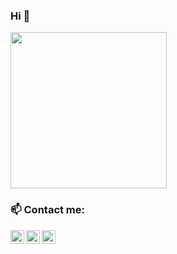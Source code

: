### Hi 👋

<a href="https://nikunj200.pythonanywhere.com/"><img src="https://nikunj200.pythonanywhere.com/static/img/banner.png" height="250"></a>

### 📫 Contact me:

[<img align="left" alt="Nikunj Maheshwari | Facebook" width="22px" src="https://cdn.jsdelivr.net/npm/simple-icons@v3/icons/facebook.svg" />](https://www.facebook.com/nikunj.maheshwari.98/)
[<img align="left" alt="Nikunj Maheshwari | LinkedIn" width="22px" src="https://cdn.jsdelivr.net/npm/simple-icons@v3/icons/linkedin.svg" />](https://www.linkedin.com/in/nikunj-maheshwari-709ab2173/)
[<img align="left" alt="Nikunj Maheshwari | Instagram" width="22px" src="https://cdn.jsdelivr.net/npm/simple-icons@v3/icons/instagram.svg" />](https://www.instagram.com/nikunj.vm/)

<!--
**nikunj200/nikunj200** is a ✨ _special_ ✨ repository because its `README.md` (this file) appears on your GitHub profile.

Here are some ideas to get you started:

- 🔭 I’m currently working on ...
- 🌱 I’m currently learning ...
- 👯 I’m looking to collaborate on ...
- 🤔 I’m looking for help with ...
- 💬 Ask me about ...
- 📫 How to reach me: ...
- 😄 Pronouns: ...
- ⚡ Fun fact: ...
-->
